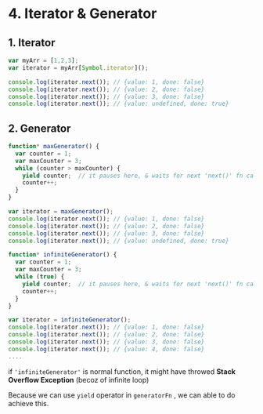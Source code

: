 # 4. Iterator & Generator

## 1. Iterator

```javascript
var myArr = [1,2,3];
var iterator = myArr[Symbol.iterator]();

console.log(iterator.next()); // {value: 1, done: false}
console.log(iterator.next()); // {value: 2, done: false}
console.log(iterator.next()); // {value: 3, done: false}
console.log(iterator.next()); // {value: undefined, done: true}
```

## 2. Generator

```javascript
function* maxGenerator() {
  var counter = 1;
  var maxCounter = 3;
  while (counter > maxCounter) {
    yield counter;  // it pauses here, & waits for next 'next()' fn call
    counter++;
  }
}

var iterator = maxGenerator();
console.log(iterator.next()); // {value: 1, done: false}
console.log(iterator.next()); // {value: 2, done: false}
console.log(iterator.next()); // {value: 3, done: false}
console.log(iterator.next()); // {value: undefined, done: true}
```

```javascript
function* infiniteGenerator() {
  var counter = 1;
  var maxCounter = 3;
  while (true) {
    yield counter;  // it pauses here, & waits for next 'next()' fn call
    counter++;
  }
}

var iterator = infiniteGenerator();
console.log(iterator.next()); // {value: 1, done: false}
console.log(iterator.next()); // {value: 2, done: false}
console.log(iterator.next()); // {value: 3, done: false}
console.log(iterator.next()); // {value: 4, done: false}
....
```

if `'infiniteGenerator'` is normal function, it might have throwed **Stack Overflow Exception** \(becoz of infinite loop\)

Because we can use `yield` operator in `generatorFn` , we can able to do achieve this.

